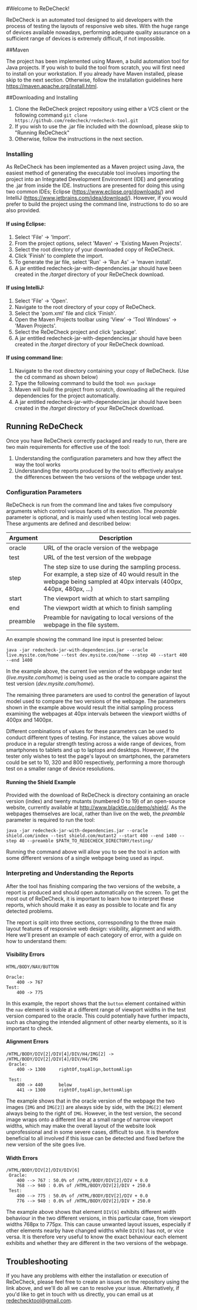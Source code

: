 #Welcome to ReDeCheck!

ReDeCheck is an automated tool designed to aid developers with the process of testing the layouts of responsive web sites. With the huge range of devices available nowadays, performing adequate quality assurance on a sufficient range of devices is extremely difficult, if not impossible.

##Maven

The project has been implemented using Maven, a build automation tool for Java projects. If you wish to build the tool from scratch, you will first need to install on your workstation. If you already have Maven installed, please skip to the next section. Otherwise, follow the installation guidelines here https://maven.apache.org/install.html.

##Downloading and Installing

1. Clone the ReDeCheck project repository using either a VCS client or the following command
`
git clone https://github.com/redecheck/redecheck-tool.git
`
2. If you wish to use the .jar file included with the download, please skip to "Running ReDeCheck"
3. Otherwise, follow the instructions in the next section.

### Installing

As ReDeCheck has been implemented as a Maven project using Java, the easiest method of generating the executable tool involves importing the project into an Integrated Development Environment (IDE) and generating the .jar from inside the IDE. Instructions are presented for doing this using two common IDEs; Eclipse (https://www.eclipse.org/downloads/) and IntelliJ (https://www.jetbrains.com/idea/download/). However, if you would prefer to build the project using the command line, instructions to do so are also provided.

#### If using Eclipse:

1. Select 'File' -> 'Import'.
2. From the project options, select 'Maven' -> 'Existing Maven Projects'.
3. Select the root directory of your downloaded copy of ReDeCheck.
4. Click 'Finish' to complete the import.
5. To generate the jar file, select 'Run' -> 'Run As' -> 'maven install'.
6. A jar entitled redecheck-jar-with-dependencies.jar should have been created in the */target* directory of your ReDeCheck download.

#### If using IntelliJ:

1. Select 'File' -> 'Open'.
2. Navigate to the root directory of your copy of ReDeCheck.
3. Select the 'pom.xml' file and click 'Finish'.
4. Open the Maven Projects toolbar  using 'View' -> 'Tool Windows' -> 'Maven Projects'.
5. Select the ReDeCheck project and click 'package'.
6. A jar entitled redecheck-jar-with-dependencies.jar should have been created in the */target* directory of your ReDeCheck download.

#### If using command line:

1. Navigate to the root directory containing your copy of ReDeCheck. (Use the cd command as shown below)
2. Type the following command to build the tool: `mvn package`
3. Maven will build the project from scratch, downloading all the required dependencies for the project automatically.
4. A jar entitled redecheck-jar-with-dependencies.jar should have been created in the */target* directory of your ReDeCheck download.

## Running ReDeCheck

Once you have ReDeCheck correctly packaged and ready to run, there are two main requirements for effective use of the tool:

1. Understanding the configuration parameters and how they affect the way the tool works
2. Understanding the reports produced by the tool to effectively analyse the differences between the two versions of the webpage under test.

### Configuration Parameters

ReDeCheck is run from the command line and takes five compulsory arguments which control various facets of its execution. The *preamble* parameter is optional, and is mainly used when testing local web pages. These arguments are defined and described below:

Argument     |	Description
-------		|	---------------
oracle		|	URL of the oracle version of the webpage
test 		|	URL of the test version of the webpage
step		|	The step size to use during the sampling process. For example, a step size of 40 would result in the webpage being sampled at 40px intervals (400px, 440px, 480px, ...)
start		|	The viewport width at which to start sampling
end			|	The viewport width at which to finish sampling
preamble  |	Preamble for navigating to local versions of the webpage in the file system.

An example showing the command line input is presented below:

```
java -jar redecheck-jar-with-dependencies.jar --oracle live.mysite.com/home --test dev.mysite.com/home --step 40 --start 400 --end 1400
```

In the example above, the current live version of the webpage under test (*live.mysite.com/home*) is being used as the oracle to compare against the test version (*dev.mysite.com/home*).

The remaining three parameters are used to control the generation of layout model used to compare the two versions of the webpage. The parameters shown in the example above would result the initial sampling process examining the webpages at 40px intervals between the viewport widths of 400px and 1400px. 

Different combinations of values for these parameters can be used to conduct different types of testing. For instance, the values above would produce in a regular strength testing across a wide range of devices, from smartphones to tablets and up to laptops and desktops. However, if the tester only wishes to test the page's layout on smartphones, the parameters could be set to 10, 320 and 800 respectively, performing a more thorough test on a smaller range of device resolutions.

#### Running the Shield Example

Provided with the download of ReDeCheck is directory containing an oracle version (index) and twenty mutants (numbered 0 to 19) of an open-source website, currently available at http://www.blacktie.co/demo/shield/. As the webpages themselves are local, rather than live on the web, the *preamble* parameter is required to run the tool:

```
java -jar redecheck-jar-with-dependencies.jar --oracle shield.com/index --test shield.com/mutant2 --start 400 --end 1400 --step 40 --preamble $PATH_TO_REDECHECK_DIRECTORY/testing/
```

Running the command above will allow you to see the tool in action with some different versions of a single webpage being used as input.

### Interpreting and Understanding the Reports

After the tool has finishing comparing the two versions of the website, a report is produced and should open automatically on the screen. To get the most out of ReDeCheck, it is important to learn how to interpret these reports, which should make it as easy as possible to locate and fix any detected problems.

The report is split into three sections, corresponding to the three main layout features of responsive web design: visibility, alignment and width. Here we'll present an example of each category of error, with a guide on how to understand them:

#### Visibility Errors

```
HTML/BODY/NAV/BUTTON

Oracle:
	400 -> 767
Test:
	400 -> 775
```

In this example, the report shows that the `button` element contained within the `nav` element is visible at a different range of viewport widths in the test version compared to the oracle. This could potentially have further impacts, such as changing the intended alignment of other nearby elements, so it is important to check.

#### Alignment Errors

```
/HTML/BODY/DIV[2]/DIV[4]/DIV/H4/IMG[2] -> /HTML/BODY/DIV[2]/DIV[4]/DIV/H4/IMG
 Oracle: 
	400 -> 1300     rightOf,topAlign,bottomAlign

 Test: 
	400 -> 440     	below
	441 -> 1300     rightOf,topAlign,bottomAlign
```

The example shows that in the oracle version of the webpage the two images (`IMG` and `IMG[2]`) are always side by side, with the `IMG[2]` element always being to the right of `IMG`. However, in the test version, the second image wraps onto a different line at a small range of narrow viewport widths, which may make the overall layout of the website look unprofessional and in some severe cases, difficult to use. It is therefore beneficial to all involved if this issue can be detected and fixed before the new version of the site goes live.

#### Width Errors
```
/HTML/BODY/DIV[2]/DIV/DIV[6]
 Oracle: 
	400 --> 767 : 50.0% of /HTML/BODY/DIV[2]/DIV + 0.0
	768 --> 940 : 0.0% of /HTML/BODY/DIV[2]/DIV + 250.0
 Test: 
	400 --> 775 : 50.0% of /HTML/BODY/DIV[2]/DIV + 0.0
	776 --> 940 : 0.0% of /HTML/BODY/DIV[2]/DIV + 250.0
```
The example above shows that element `DIV[6]` exhibits different width behaviour in the two different versions, in this particular case, from viewport widths 768px to 775px. This can cause unwanted layout issues, especially if other elements nearby have changed widths while `DIV[6]` has not, or vice versa. It is therefore very useful to know the exact behaviour each element exhibits and whether they are different in the two versions of the webpage.

## Troubleshooting

If you have any problems with either the installation or execution of ReDeCheck, please feel free to create an issues on the repository using the link above, and we'll do all we can to resolve your issue. Alternatively, if you'd like to get in touch with us directly, you can email us at redechecktool@gmail.com.